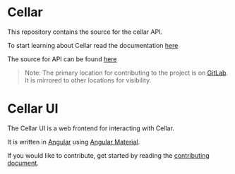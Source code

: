 # Cellar

This repository contains the source for the cellar API.

To start learning about Cellar read the documentation [here][cellar-docs]

The source for API can be found [here][api]

> Note: The primary location for contributing to the project is on [GitLab][project-gitlab].
> It is mirrored to other locations for visibility.


# Cellar UI

The Cellar UI is a web frontend for interacting with Cellar.

It is written in [Angular][angular] using [Angular Material][angular-material].

If you would like to contribute, get started by reading the [contributing document][contributing].


[angular]: https://angular.io/
[angular-material]: https://material.angular.io/
[cellar-docs]: https://cellar-app.gitlab.io
[contributing]: CONTRIBUTING.md
[project-gitlab]: https://gitlab.com/cellar-app/cellar-ui
[api]: https://gitlab.com/cellar-app/cellar-api
